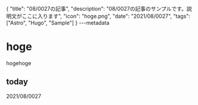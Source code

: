 {
  "title": "08/0027の記事",
  "description": "08/0027の記事のサンプルです。説明文がここに入ります",
  "icon": "hoge.png",
  "date": "2021/08/0027",
  "tags": ["Astro", "Hugo", "Sample"]
}
---metadata

# hoge
hogehoge

## today
2021/08/0027